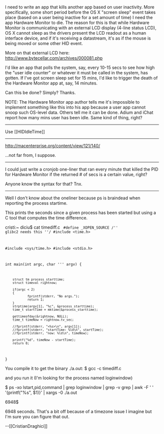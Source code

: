 


I need to write an app that kills another app based on user inactivity.  More specifically, some short period before the OS X "screen sleep" event takes place (based on a user being inactive for a set amount of time) I need the app Hardware Monitor to die.  The reason for this is that while Hardware Monitor is communicating with an external LCD display (4-line status LCD), OS X cannot sleep as the drivers present the LCD readout as a human interface device, and if it's receiving a datastream, it's as if the mouse is being moved or some other HID event.

More on that external LCD here:
http://www.bytecellar.com/archives/000081.php


I'd like an app that polls the system, say, every 10-15 secs to see how high the "user idle counter" or whatever it must be called in the system, has gotten.  If I've got screen sleep set for 15 mins, I'd like to trigger the death of the Hardware Monitor app at, say, 14 minutes.  

Can this be done?  Simply?  Thanks.

NOTE: The Hardware Monitor app author tells me it's impossible to implement something like this into his app because a user app cannot snoop such OS-level data.  Others tell me it can be done.  Adium and iChat report how many mins user has been idle.  Same kind of thing, right?

----

Use [[HIDIdleTime]]

----

http://macenterprise.org/content/view/121/140/

...not far from, I suppose.

----

I could just write a cronjob one-liner that ran every minute that killed the PID for Hardware Monitor if the returned # of secs is a certain value, right? 

Anyone know the syntax for that?  Tnx.

----

Well I don't know about the oneliner because ps is braindead when reporting the process startime.

This prints the seconds since a given process has been started but using a C tool that computes the time difference.

cristi:~ diciu$ cat timediff.c 
<code>
#define _XOPEN_SOURCE /'' glibc2 needs this ''/
#include <time.h>

#include <sys/time.h>
#include <stdio.h>

int main(int argc, char '''  argv)
{


        struct tm process_starttime;
        struct timeval rightnow;

        if(argc < 2)
        {
                fprintf(stderr, "No args.");
                return 1;
        }
        strptime(argv[1], "%c", &process_starttime);
        time_t startTime = mktime(&process_starttime);

        gettimeofday(&rightnow, NULL);
        time_t timeNow = rightnow.tv_sec;

        //fprintf(stderr, "<%s>\n", argv[1]);
        //fprintf(stderr, "startTime: %ld\n", startTime);
        //fprintf(stderr, "now: %ld\n", timeNow);

        printf("%d", timeNow - startTime); 
        return 0;
}
</code>

You compile it to get the binary ./a.out:
$ gcc -c timediff.c 

and you run it (I'm looking for the process named loginwindow)

$ ps -xo lstart,pid,command | grep loginwindow | grep -v grep | awk -F '   ' '{printf("%s", $1)}' | xargs -0 ./a.out

6948$ 

6948 seconds. That's a bit off because of a timezone issue I imagine but I'm sure you can figure that out.

--[[CristianDraghici]]